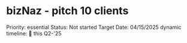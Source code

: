 # bizNaz - pitch 10 clients

Priority: essential
Status: Not started
Target Date: 04/15/2025
dynamic timeline: 🔵 this Q2-'25